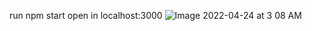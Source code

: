 run npm start
open in  localhost:3000
![Image 2022-04-24 at 3 08 AM](https://user-images.githubusercontent.com/65384985/164964572-9e128ea6-b7f0-4506-baac-25c421449c8f.jpg)
